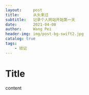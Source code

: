 ```yaml
---
layout:     post
title:      从头来过
subtitle:   记录个人网站开始第一天
date:       2021-04-08
author:     Wang Pei
header-img: img/post-bg-swift2.jpg
catalog: true
tags:
    - 琐记
---
```



# Title

content
